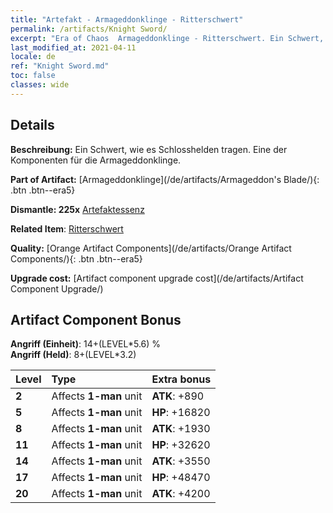 ```yaml
---
title: "Artefakt - Armageddonklinge - Ritterschwert"
permalink: /artifacts/Knight Sword/
excerpt: "Era of Chaos  Armageddonklinge - Ritterschwert. Ein Schwert, wie es Schlosshelden tragen. Eine der Komponenten für die Armageddonklinge."
last_modified_at: 2021-04-11
locale: de
ref: "Knight Sword.md"
toc: false
classes: wide
---
```




## Details

 **Beschreibung:** Ein Schwert, wie es Schlosshelden tragen. Eine der Komponenten für die Armageddonklinge.

 **Part of Artifact:** [Armageddonklinge](/de/artifacts/Armageddon's Blade/){: .btn .btn--era5}

 **Dismantle: 225x** [Artefaktessenz](/de/Items/con_905/)

 **Related Item**: [Ritterschwert](/de/Items/art_166/)

 **Quality:** [Orange Artifact Components](/de/artifacts/Orange Artifact Components/){: .btn .btn--era5}

 **Upgrade cost:** [Artifact component upgrade cost](/de/artifacts/Artifact Component Upgrade/)

## Artifact Component Bonus

  **Angriff (Einheit)**: 14+(LEVEL\*5.6) %<br/>**Angriff (Held)**: 8+(LEVEL\*3.2)

  |  Level  | Type |    Extra bonus  | 
  |:--------|:-----|:----------------| 
  | **2** | Affects **1-man** unit | **ATK**: +890 | 
  | **5** | Affects **1-man** unit | **HP**: +16820 | 
  | **8** | Affects **1-man** unit | **ATK**: +1930 | 
  | **11** | Affects **1-man** unit | **HP**: +32620 | 
  | **14** | Affects **1-man** unit | **ATK**: +3550 | 
  | **17** | Affects **1-man** unit | **HP**: +48470 | 
  | **20** | Affects **1-man** unit | **ATK**: +4200 | 
